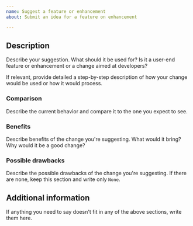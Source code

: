 ```yaml
---
name: Suggest a feature or enhancement
about: Submit an idea for a feature on enhancement

---
```


## Description

Describe your suggestion. What should it be used for? Is it a user-end feature or enhancement or a change aimed at developers?

If relevant, provide detailed a step-by-step description of how your change would be used or how it would process.

### Comparison

Describe the current behavior and compare it to the one you expect to see.

### Benefits

Describe benefits of the change you're suggesting. What would it bring? Why would it be a good change?

### Possible drawbacks

Describe the possible drawbacks of the change you're suggesting. If there are none, keep this section and write only `None`.

## Additional information

If anything you need to say doesn't fit in any of the above sections, write them here.